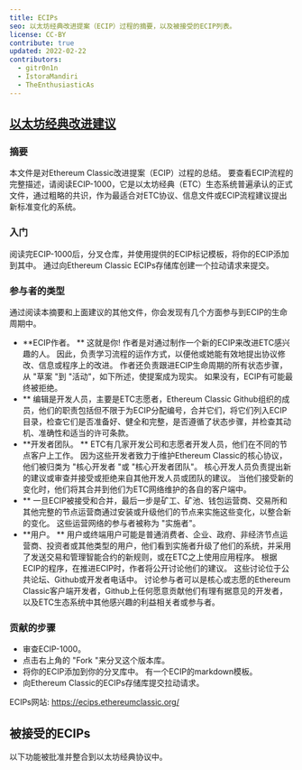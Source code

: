```yaml
---
title: ECIPs
seo: 以太坊经典改进提案（ECIP）过程的摘要，以及被接受的ECIP列表。
license: CC-BY
contribute: true
updated: 2022-02-22
contributors:
  - gitr0n1n
  - IstoraMandiri
  - TheEnthusiasticAs
---
```


## [以太坊经典改进建议](https://ecips.ethereumclassic.org/)

### 摘要

本文件是对Ethereum Classic改进提案（ECIP）过程的总结。 要查看ECIP流程的完整描述，请阅读ECIP-1000，它是以太坊经典（ETC）生态系统普遍承认的正式文件，通过粗略的共识，作为最适合对ETC协议、信息文件或ECIP流程建议提出新标准变化的系统。

### 入门

阅读完ECIP-1000后，分叉仓库，并使用提供的ECIP标记模板，将你的ECIP添加到其中。 通过向Ethereum Classic ECIPs存储库创建一个拉动请求来提交。

### 参与者的类型

通过阅读本摘要和上面建议的其他文件，你会发现有几个方面参与到ECIP的生命周期中。

- **ECIP作者。 ** 这就是你! 作者是对通过制作一个新的ECIP来改进ETC感兴趣的人。 因此，负责学习流程的运作方式，以便他或她能有效地提出协议修改、信息或程序上的改进。 作者还负责跟进ECIP生命周期的所有状态步骤，从 "草案 "到 "活动"，如下所述，使提案成为现实。 如果没有，ECIP有可能最终被拒绝。
- ** 编辑是开发人员，主要是ETC志愿者，Ethereum Classic Github组织的成员，他们的职责包括但不限于为ECIP分配编号，合并它们，将它们列入ECIP目录，检查它们是否准备好、健全和完整，是否遵循了状态步骤，并检查其动机、准确性和适当的许可条款。
- **开发者团队。 ** ETC有几家开发公司和志愿者开发人员，他们在不同的节点客户上工作。 因为这些开发者致力于维护Ethereum Classic的核心协议，他们被归类为 "核心开发者 "或 "核心开发者团队"。 核心开发人员负责提出新的建议或审查并接受或拒绝来自其他开发人员或团队的建议。 当他们接受新的变化时，他们将其合并到他们为ETC网络维护的各自的客户端中。
- ** 一旦ECIP被接受和合并，最后一步是矿工、矿池、钱包运营商、交易所和其他完整的节点运营商通过安装或升级他们的节点来实施这些变化，以整合新的变化。 这些运营网络的参与者被称为 "实施者"。
- **用户。 ** 用户或终端用户可能是普通消费者、企业、政府、非经济节点运营商、投资者或其他类型的用户，他们看到实施者升级了他们的系统，并采用了发送交易和管理智能合约的新规则，或在ETC之上使用应用程序。 根据ECIP的程序，在推进ECIP时，作者将公开讨论他们的建议。 这些讨论位于公共论坛、Github或开发者电话中。 讨论参与者可以是核心或志愿的Ethereum Classic客户端开发者，Github上任何愿意贡献他们有理有据意见的开发者，以及ETC生态系统中其他感兴趣的利益相关者或参与者。

### 贡献的步骤

- 审查ECIP-1000。
- 点击右上角的 "Fork "来分叉这个版本库。
- 将你的ECIP添加到你的分叉库中。 有一个ECIP的markdown模板。
- 向Ethereum Classic的ECIPs存储库提交拉动请求。

ECIPs网站: https://ecips.ethereumclassic.org/

## 被接受的ECIPs

以下功能被批准并整合到以太坊经典协议中。
